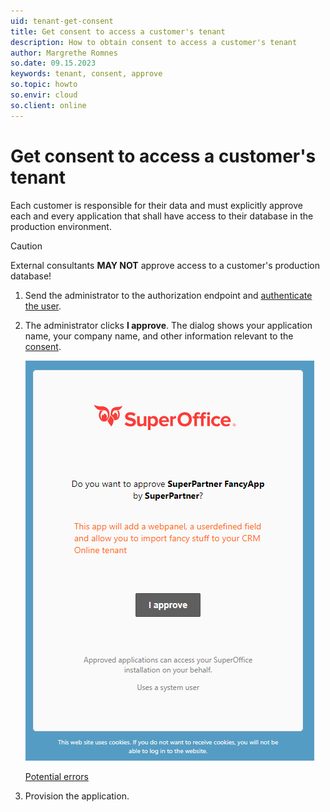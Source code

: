 ```yaml
---
uid: tenant-get-consent
title: Get consent to access a customer's tenant
description: How to obtain consent to access a customer's tenant
author: Margrethe Romnes
so.date: 09.15.2023
keywords: tenant, consent, approve
so.topic: howto
so.envir: cloud
so.client: online
---
```


# Get consent to access a customer's tenant

Each customer is responsible for their data and must explicitly approve each and every application that shall have access to their database in the production environment.

> [!CAUTION]
> External consultants **MAY NOT** approve access to a customer's production database!

1. Send the administrator to the authorization endpoint and [authenticate the user][1].

2. The administrator clicks **I approve**. The dialog shows your application name, your company name, and other information relevant to the [consent][2].

    ![Consent -screenshot][img1]

    [Potential errors][3]

3. Provision the application.

<!-- Referenced links -->
[1]: ../../api/authentication/online/sign-in-user/index.md
[2]: consent.md
[3]: ../faq/unable-to-approve-app.md

<!-- Referenced images -->
[img1]: media/superid-approve.png
